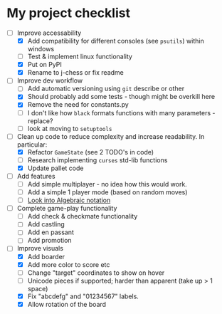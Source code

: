 # My project checklist

- [ ] Improve accessability
  - [X] Add compatibility for different consoles (see `psutils`) within windows
  - [ ] Test & implement linux functionality
  - [X] Put on PyPI
  - [X] Rename to j-chess or fix readme
- [ ] Improve dev workflow
  - [ ] Add automatic versioning using `git` describe or other
  - [X] Should probably add some tests - though might be overkill here
  - [X] Remove the need for constants.py
  - [ ] I don't like how `black` formats functions with many parameters - replace?
  - [ ] look at moving to `setuptools`
- [ ] Clean up code to reduce complexity and increase readability. In particular:
  - [X] Refactor `GameState` (see 2 TODO's in code)
  - [ ] Research implementing `curses` std-lib functions
  - [X] Update pallet code
- [ ] Add features
  - [ ] Add simple multiplayer - no idea how this would work.
  - [ ] Add a simple 1 player mode (based on random moves)
  - [ ] [Look into Algebraic notation](https://en.wikipedia.org/wiki/Algebraic_notation_(chess))
- [ ] Complete game-play functionality
  - [ ] Add check & checkmate functionality
  - [ ] Add castling
  - [ ] Add en passant
  - [ ] Add promotion
- [ ] Improve visuals
  - [X] Add boarder
  - [X] Add more color to score etc
  - [ ] Change "target" coordinates to show on hover
  - [ ] Unicode pieces if supported; harder than apparent (take up > 1 space)
  - [X] Fix "abcdefg" and "01234567" labels.
  - [X] Allow rotation of the board